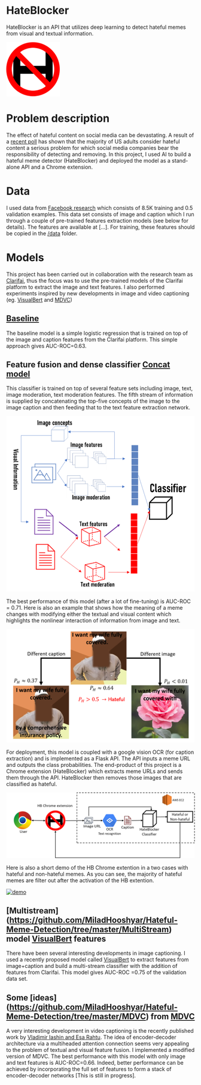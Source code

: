 # HateBlocker
HateBlocker is an API that utilizes deep learning to detect hateful memes from visual and textual information.

![logo](https://github.com/MiladHooshyar/Hateful-Meme-Detection/blob/master/img/logo.png)

# Problem description
The effect of hateful content on social media can be devastating. A result of a [recent poll](https://www.huffpost.com/entry/social-media-harassment-fake-news-poll-alex-jones_n_5b7b1c53e4b0a5b1febdf30a) has shown that the majority of US adults consider hateful content a serious problem for which social media companies bear the responsibility of detecting and removing. In this project, I used AI to build a hateful meme detector (HateBlocker) and deployed the model as a stand-alone API and a Chrome extension.

# Data
I used data from [Facebook research](https://ai.facebook.com/blog/hateful-memes-challenge-and-data-set/) which consists of 8.5K training and 0.5 validation examples. This data set consists of image and caption which I run through a couple of pre-trained features extraction models (see below for details). The features are available at [...]. For training, these features should be copied in the [/data](https://github.com/MiladHooshyar/Hateful-Meme-Detection/tree/master/data) folder.

# Models
This project has been carried out in collaboration with the research team as [Clarifai](https://www.clarifai.com/), thus the focus was to use the pre-trained models of the Clarifai platform to extract the image and text features. I also performed experiments inspired by new developments in image and video captioning (eg. [VisualBert](https://arxiv.org/abs/1908.03557) and [MDVC](https://arxiv.org/abs/2003.07758))

## [Baseline](https://github.com/MiladHooshyar/Hateful-Meme-Detection/tree/master/BaseLine)
The baseline model is a simple logistic regression that is trained on top of the image and caption features from the Clarifai platform. This simple approach gives AUC-ROC=0.63.

## Feature fusion and dense classifier [Concat model](https://github.com/MiladHooshyar/Hateful-Meme-Detection/tree/master/Concat)
This classifier is trained on top of several feature sets including image, text, image moderation, text moderation features. The fifth stream of information is supplied by concatenating the top-five concepts of the image to the image caption and then feeding that to the text feature extraction network.

![model](https://github.com/MiladHooshyar/Hateful-Meme-Detection/blob/master/img/model.png)


The best performance of this model (after a lot of fine-tuning) is AUC-ROC = 0.71. Here is also an example that shows how the meaning of a meme changes with modifying either the textual and visual content which highlights the nonlinear interaction of information from image and text.


![example](https://github.com/MiladHooshyar/Hateful-Meme-Detection/blob/master/img/example1.png)


For deployment, this model is coupled with a google vision OCR (for caption extraction) and is implemented as a Flask API. The API inputs a meme URL and outputs the class probabilities. The end-product of this project is a Chrome extension (HateBlocker) which extracts meme URLs and sends them through the API. HateBlocker then removes those images that are classified as hateful. 


![example](https://github.com/MiladHooshyar/Hateful-Meme-Detection/blob/master/img/pipeline.png)



Here is also a short demo of the HB Chrome extention in a two cases with hateful and non-hateful memes. As you can see, the majority of hateful memes are filter out after the activation of the HB extention. 


[![demo](https://img.youtube.com/vi/ijJwfF7S91M/0.jpg)](https://www.youtube.com/watch?v=ijJwfF7S91M)


## [Multistream] (https://github.com/MiladHooshyar/Hateful-Meme-Detection/tree/master/MultiStream) model  [VisualBert](https://arxiv.org/abs/1908.03557) features
There have been several interesting developments in image captioning. I used a recently proposed model called [VisualBert](https://arxiv.org/abs/1908.03557) to extract features from image+caption and build a multi-stream classifier with the addition of features from Clarifai. This model gives AUC-ROC =0.75 of the validation data set.

## Some [ideas] (https://github.com/MiladHooshyar/Hateful-Meme-Detection/tree/master/MDVC) from [MDVC](https://arxiv.org/abs/2003.07758)
A very interesting development in video captioning is the recently published work by [Vladimir Iashin and Esa Rahtu](https://arxiv.org/abs/2003.07758). The idea of encoder-decoder architecture via a multiheaded attention connection seems very appealing to the problem of textual and visual feature fusion. I implemented a modified version of MDVC. The best performance with this model with only image and text features is AUC-ROC=0.66. Indeed, better performance can be achieved by incorporating the full set of features to form a stack of encoder-decoder networks [This is still in progress].
